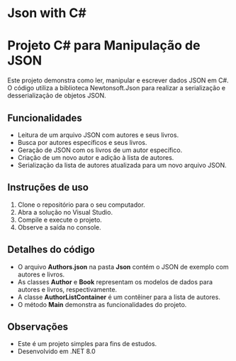 # Json with C#
<html>
<h1>Projeto C# para Manipulação de JSON</h1>

<p>Este projeto demonstra como ler, manipular e escrever dados JSON em C#. 
<br/>O código utiliza a biblioteca Newtonsoft.Json para realizar a serialização e desserialização de objetos JSON.</p>

<h2>Funcionalidades</h2>

* Leitura de um arquivo JSON com autores e seus livros.
* Busca por autores específicos e seus livros.
* Geração de JSON com os livros de um autor específico.
* Criação de um novo autor e adição à lista de autores.
* Serialização da lista de autores atualizada para um novo arquivo JSON.

<h2>Instruções de uso</h2>

1. Clone o repositório para o seu computador.
2. Abra a solução no Visual Studio.
3. Compile e execute o projeto.
4. Observe a saída no console.

<h2>Detalhes do código</h2>

* O arquivo **Authors.json** na pasta **Json** contém o JSON de exemplo com autores e livros.
* As classes **Author** e **Book** representam os modelos de dados para autores e livros, respectivamente.
* A classe **AuthorListContainer** é um contêiner para a lista de autores.
* O método **Main** demonstra as funcionalidades do projeto.

<h2>Observações</h2>

* Este é um projeto simples para fins de estudos.
* Desenvolvido em .NET 8.0

</html>
